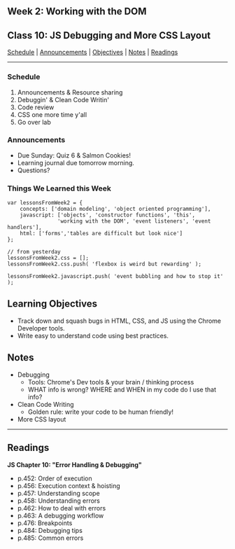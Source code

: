 ## **Week 2: Working with the DOM**
## Class 10: JS Debugging and More CSS Layout

[Schedule](#schedule) | [Announcements](#announcements) | [Objectives](#learning-objectives) | [Notes](#notes) | [Readings](#readings)


<hr></hr>

### Schedule
1. Announcements & Resource sharing
1. Debuggin' & Clean Code Writin'
1. Code review 
1. CSS one more time y'all
1. Go over lab

### Announcements
* Due Sunday: Quiz 6 & Salmon Cookies!
* Learning journal due tomorrow morning.
* Questions?

### Things We Learned this Week
```` 
var lessonsFromWeek2 = {
    concepts: ['domain modeling', 'object oriented programming'],
    javascript: ['objects', 'constructor functions', 'this', 
                'working with the DOM', 'event listeners', 'event handlers'],
    html: ['forms','tables are difficult but look nice']
};

// from yesterday
lessonsFromWeek2.css = [];
lessonsFromWeek2.css.push( 'flexbox is weird but rewarding' );

lessonsFromWeek2.javascript.push( 'event bubbling and how to stop it' );

````

## Learning Objectives
* Track down and squash bugs in HTML, CSS, and JS using the Chrome Developer tools.
* Write easy to understand code using best practices.

## Notes
* Debugging
    * Tools: Chrome's Dev tools & your brain / thinking process
    * WHAT info is wrong? WHERE and WHEN in my code do I use that info?
* Clean Code Writing
    * Golden rule: write your code to be human friendly!
* More CSS layout

<hr></hr>

## Readings

**JS Chapter 10: "Error Handling & Debugging"**

- p.452: Order of execution
- p.456: Execution context & hoisting
- p.457: Understanding scope
- p.458: Understanding errors
- p.462: How to deal with errors
- p.463: A debugging workflow
- p.476: Breakpoints
- p.484: Debugging tips
- p.485: Common errors
